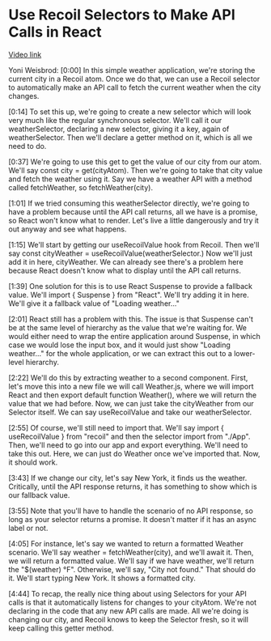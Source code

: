 # Use Recoil Selectors to Make API Calls in React

[Video link](https://www.egghead.io/lessons/react-use-recoil-selectors-to-make-api-calls-in-react?pl=manage-react-state-with-recoil-fe987643)

Yoni Weisbrod: [0:00] In this simple weather application, we're storing the current city in a Recoil atom. Once we do that, we can use a Recoil selector to automatically make an API call to fetch the current weather when the city changes.

[0:14] To set this up, we're going to create a new selector which will look very much like the regular synchronous selector. We'll call it our weatherSelector, declaring a new selector, giving it a key, again of weatherSelector. Then we'll declare a getter method on it, which is all we need to do.

[0:37] We're going to use this get to get the value of our city from our atom. We'll say const city = get(cityAtom). Then we're going to take that city value and fetch the weather using it. Say we have a weather API with a method called fetchWeather, so fetchWeather(city).

[1:01] If we tried consuming this weatherSelector directly, we're going to have a problem because until the API call returns, all we have is a promise, so React won't know what to render. Let's live a little dangerously and try it out anyway and see what happens.

[1:15] We'll start by getting our useRecoilValue hook from Recoil. Then we'll say const cityWeather = useRecoilValue(weatherSelector.) Now we'll just add it in here, cityWeather. We can already see there's a problem here because React doesn't know what to display until the API call returns.

[1:39] One solution for this is to use React Suspense to provide a fallback value. We'll import { Suspense } from "React". We'll try adding it in here. We'll give it a fallback value of "Loading weather..."

[2:01] React still has a problem with this. The issue is that Suspense can't be at the same level of hierarchy as the value that we're waiting for. We would either need to wrap the entire application around Suspense, in which case we would lose the input box, and it would just show "Loading weather..." for the whole application, or we can extract this out to a lower-level hierarchy.

[2:22] We'll do this by extracting weather to a second component. First, let's move this into a new file we will call Weather.js, where we will import React and then export default function Weather(), where we will return the value that we had before. Now, we can just take the cityWeather from our Selector itself. We can say useRecoilValue and take our weatherSelector.

[2:55] Of course, we'll still need to import that. We'll say import { useRecoilValue } from "recoil" and then the selector import from "./App". Then, we'll need to go into our app and export everything. We'll need to take this out. Here, we can just do Weather once we've imported that. Now, it should work.

[3:43] If we change our city, let's say New York, it finds us the weather. Critically, until the API response returns, it has something to show which is our fallback value.

[3:55] Note that you'll have to handle the scenario of no API response, so long as your selector returns a promise. It doesn't matter if it has an async label or not.

[4:05] For instance, let's say we wanted to return a formatted Weather scenario. We'll say weather = fetchWeather(city), and we'll await it. Then, we will return a formatted value. We'll say if we have weather, we'll return the "$(weather) °F". Otherwise, we'll say, "City not found." That should do it. We'll start typing New York. It shows a formatted city.

[4:44] To recap, the really nice thing about using Selectors for your API calls is that it automatically listens for changes to your cityAtom. We're not declaring in the code that any new API calls are made. All we're doing is changing our city, and Recoil knows to keep the Selector fresh, so it will keep calling this getter method.
